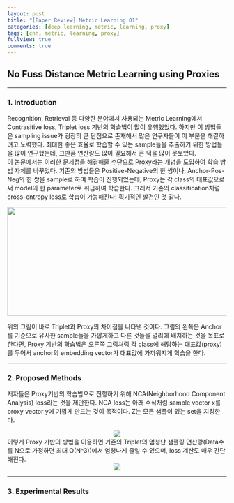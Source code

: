 ```yaml
---
layout: post
title: "[Paper Review] Metric Learning 01"
categories: [deep learning, metric, learning, proxy]
tags: [cnn, metric, learning, proxy]
fullview: true
comments: true
---
```



## No Fuss Distance Metric Learning using Proxies

---
### 1. Introduction
Recognition, Retrieval 등 다양한 분야에서 사용되는 Metric Learning에서 Contrasitive loss, Triplet loss 기반의 학습법이 많이 유행했었다. 하지만 이 방법들은 sampling issue가 굉장히 큰 단점으로 존재해서 많은 연구자들이 이 부분을 해결하려고 노력했다. 최대한 좋은 효율로 학습할 수 있는 sample들을 추출하기 위한 방법들을 많이 연구했는데, 그만큼 연산량도 많이 필요해서 큰 덕을 많이 못보았다.  
이 논문에서는 이러한 문제점을 해결해줄 수단으로 Proxy라는 개념을 도입하여 학습 방법 자체를 바꾸었다. 기존의 방법들은 Positive-Negative의 한 쌍이나, Anchor-Pos-Neg의 한 쌍을 sample로 하여 학습이 진행되었는데, Proxy는 각 class의 대표값으로써 model의 한 parameter로 취급하여 학습한다. 그래서 기존의 classification처럼 cross-entropy loss로 학습이 가능해진다! 획기적인 발견인 것 같다.

<center><img src='{{ "/assets/images/proxy_02.PNG" | relative_url }}' width="600" height="250"></center>

위의 그림이 바로 Triplet과 Proxy의 차이점을 나타낸 것이다. 그림의 왼쪽은 Anchor를 기준으로 유사한 sample들을 가깝게하고 다른 것들을 멀리에 배치하는 것을 목표로 한다면, Proxy 기반의 학습법은 오른쪽 그림처럼 각 class에 해당하는 대표값(proxy)를 두어서 anchor의 embedding vector가 대표값에 가까워지게 학습을 한다.

---
### 2. Proposed Methods
저자들은 Proxy기반의 학습법으로 진행하기 위해 NCA(Neighborhood Component Analysis) loss라는 것을 제안한다. NCA loss는 아래 수식처럼 sample vector x를 proxy vector y에 가깝게 만드는 것이 목적이다. Z는 모든 샘플이 있는 set을 지칭한다.
<br><center><img style="vertical-align:middle" src="http://latex.codecogs.com/png.latex?\dpi{100}\bg_white L_{NCA}(x,y,Z) = -\log(\frac{\exp(-d(x,y))}{ \sum_{z\in{Z}}\exp(-d(x,z))})"/> </center>
이렇게 Proxy 기반의 방법을 이용하면 기존의 Triplet의 엄청난 샘플링 연산량(Data수를 N으로 가정하면 최대 O(N^3))에서 엄청나게 줄일 수 있으며, loss 계산도 매우 간단해진다.
<br><center><img style="vertical-align:middle" src="http://latex.codecogs.com/png.latex?\dpi{100}\bg_white \begin{align*} L_{Ranking}(x,y,z) \\
&= -\log(\frac{\exp(-d(x,y))}{ \sum_{z\in{Z}}\exp(-d(x,z))}) \end{align*}"/> </center>

---
### 3. Experimental Results
